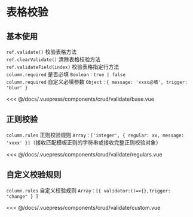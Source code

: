 # 表格校验

## 基本使用
`ref.validate()` 校验表格方法 </br>
`ref.clearValidate()` 清除表格校验方法 </br>
`ref.validateField(index)` 校验表格指定行方法 </br>
`column.required` 是否必填 `Boolean：true | false` </br>
`column.required` 自定义必填参数 `Object：{ message: 'xxxx必填', trigger: 'blur' }`

<common-code-format>
  <crud-validate-base slot="source"></crud-validate-base>
  
<<< @/docs/.vuepress/components/crud/validate/base.vue
</common-code-format>

## 正则校验

`column.rules` 正则校验规则 `Array：['integer', { regular: xx, message: 'xxxx' }]`（接收匹配模板正则的字符串或接收完整正则校验对象）

<common-code-format>
  <crud-validate-regulars slot="source"></crud-validate-regulars>
  
<<< @/docs/.vuepress/components/crud/validate/regulars.vue
</common-code-format>


## 自定义校验规则

`column.rules` 自定义校验规则 `Array：[{ validator:()=>{},trigger: "change" } ]`

<common-code-format>
  <crud-validate-custom slot="source"></crud-validate-custom>
  
<<< @/docs/.vuepress/components/crud/validate/custom.vue
</common-code-format>